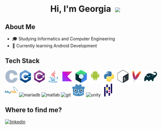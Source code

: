 <div id="user-content-toc" align="center">
    <ul>
        <summary>
            <h1>
                Hi, I'm Georgia
                &nbsp;<img src="https://media1.giphy.com/media/v1.Y2lkPTc5MGI3NjExMjNwNG5yOXEycng0dGRtZXA1cnVzYW0zNGg3Mm91MnoyOXM5ZTMwMyZlcD12MV9pbnRlcm5hbF9naWZfYnlfaWQmY3Q9cw/2ysV96T6g03aIXKWJ2/giphy.gif"
                    width="88" style="vertical-align: middle;" align="center">
            </h1>
        </summary>
    </ul>
</div>

<h2>About Me</h2>

<ul>
    <li> 🎓 Studying Informatics and Computer Engineering </li>
    <li> 🌱 Currently learning Android Development </li>
</ul>

<h2>Tech Stack</h2>
<p>
    <img src="https://raw.githubusercontent.com/devicons/devicon/master/icons/c/c-original.svg" alt="c" width="42" height="42" />
    <img src="https://raw.githubusercontent.com/devicons/devicon/master/icons/cplusplus/cplusplus-original.svg" alt="cplusplus" width="42" height="42" />
    <img src="https://raw.githubusercontent.com/devicons/devicon/master/icons/csharp/csharp-original.svg" alt="csharp" width="42" height="42" />
    <img src="https://raw.githubusercontent.com/devicons/devicon/master/icons/java/java-original.svg" alt="java" width="42" height="42" />
    <img src="https://raw.githubusercontent.com/devicons/devicon/master/icons/kotlin/kotlin-original.svg" alt="kotlin" width="42" height="42" />
    <img src="https://raw.githubusercontent.com/devicons/devicon/master/icons/jetpackcompose/jetpackcompose-original.svg" alt="jetpack compose" width="42" height="42" />
    <img src="https://raw.githubusercontent.com/devicons/devicon/master/icons/android/android-original-wordmark.svg" alt="android" width="42" height="42" />
    <img src="https://raw.githubusercontent.com/devicons/devicon/master/icons/python/python-original.svg" alt="python" width="42" height="42" />
    <img src="https://raw.githubusercontent.com/devicons/devicon/master/icons/bash/bash-original.svg" alt="bash" width="42" height="42" />
    <img src="https://raw.githubusercontent.com/devicons/devicon/master/icons/maven/maven-original.svg" alt="maven" width="42" height="42" />
    <img src="https://raw.githubusercontent.com/devicons/devicon/master/icons/gradle/gradle-original.svg" alt="gradle" width="42" height="42" />
    <img src="https://raw.githubusercontent.com/devicons/devicon/master/icons/mysql/mysql-original-wordmark.svg" alt="mysql" width="42" height="42" />
    <img src="https://www.vectorlogo.zone/logos/mariadb/mariadb-icon.svg" alt="mariadb" width="42" height="42" />
    <img src="https://upload.wikimedia.org/wikipedia/commons/2/21/Matlab_Logo.png" alt="matlab" width="42" height="42" />
    <img src="https://www.vectorlogo.zone/logos/git-scm/git-scm-icon.svg" alt="git" width="42" height="42" />
    <img src="https://raw.githubusercontent.com/devicons/devicon/master/icons/godot/godot-original.svg" alt="godot" width="42" height="42" />
    <img src="https://www.vectorlogo.zone/logos/unity3d/unity3d-icon.svg" alt="unity" width="42" height="42" />
    <img src="https://raw.githubusercontent.com/devicons/devicon/master/icons/pandas/pandas-original.svg" alt="pandas" width="42" height="42" />
</p>

<h2>Where to find me?</h2>
<p>
    <a href="https://www.linkedin.com/in/georgia-katara-32a67a317/">
        <img alt="linkedin" title="Linkedin" src="https://custom-icon-badges.demolab.com/badge/-Georgia%20Katara-0077B5?logo=linked-in-alt&logoColor=0077B5&labelColor=ffffff"
            height="23"/>
    </a>
</p>

